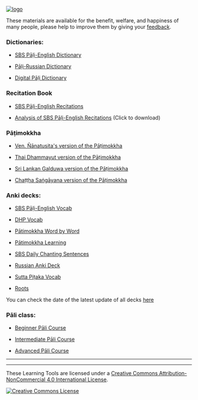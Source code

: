 [![logo](https://user-images.githubusercontent.com/39419221/165271019-e4da74da-05b9-4f46-ade6-3b173966ab75.png)](http://sasanarakkha.org/)

These materials are available for the benefit, welfare, and happiness of many people, please help to improve them by giving your [feedback](https://docs.google.com/forms/d/e/1FAIpQLScNC5v2gQbBCM3giXfYIib9zrp-WMzwJuf_iVXEMX2re4BFFw/viewform?usp=pp_url&entry.1433863141=SBS-study-tools).

### Dictionaries:

- [SBS Pāḷi-English Dictionary](https://sasanarakkha.github.io/study-tools/sbs-pali-dictionary.html)

- [Pāḷi-Russian Dictionary](https://sasanarakkha.github.io/study-tools/ru-pali-dictionary.html)

- [Digital Pāḷi Dictionary](https://digitalpalidictionary.github.io/)

<!-- - [Devamitta Pāḷi Study](https://sasanarakkha.github.io/study-tools/dps.html) -->

### Recitation Book

- [SBS Pāḷi-English Recitations](https://github.com/sasanarakkha/pali-english-recitations/releases/latest/)

- [Analysis of SBS Pāḷi-English Recitations](https://github.com/sasanarakkha/study-tools/releases/latest/download/analysis-of-sbs-pali-english-recitations.pdf) (Click to download)

### Pāṭimokkha

- [Ven. Ñānatusita's version of the Pāṭimokkha](https://github.com/sasanarakkha/nanatusita-patimokkha/releases/latest/)

- [Thai Dhammayut version of the Pāṭimokkha](https://github.com/sasanarakkha/thai-dhammayut-patimokkha/releases/latest/)

- [Sri Lankan Galduwa version of the Pāṭimokkha](https://github.com/sasanarakkha/galduwa-patimokkha/releases/latest/)

- [Chaṭṭha Saṅgāyana version of the Pāṭimokkha](https://github.com/sasanarakkha/chattha-sangayana-patimokkha/releases/latest/)

### Anki decks:

- [SBS Pāḷi-English Vocab](https://sasanarakkha.github.io/study-tools/sbs-pali-english-vocab.html)

- [DHP Vocab](https://sasanarakkha.github.io/study-tools/dhp-vocab.html)

- [Pātimokkha Word by Word](https://sasanarakkha.github.io/study-tools/patimokkha-word-by-word.html)

- [Pātimokkha Learning](https://sasanarakkha.github.io/study-tools/patimokkha-learning.html)

- [SBS Daily Chanting Sentences](https://sasanarakkha.github.io/study-tools/sbs-daily-chanting-sentences.html)

- [Russian Anki Deck](https://sasanarakkha.github.io/study-tools/ru-pali-vocab.html)

- [Sutta Piṭaka Vocab](https://sasanarakkha.github.io/study-tools/sutta-pitaka-vocab.html)

- [Roots](https://sasanarakkha.github.io/study-tools/roots.html)

You can check the date of the latest update of all decks  [here](https://github.com/sasanarakkha/study-tools/releases/latest)

<!-- - [DHP Learning](https://sasanarakkha.github.io/study-tools/dhp-learning.html) -->
<!-- - [Sutta Q&A](https://sasanarakkha.github.io/study-tools/sutta-q-a.html) -->
<!-- - [Ñāṇatiloka Buddhist Dictionary](https://sasanarakkha.github.io/study-tools/nanatiloka.html) -->
<!-- - [Reading Common Pāli Phrases](https://sasanarakkha.github.io/study-tools/reading-common-pali-phrases.html) -->

### Pāli class:

- [Beginner Pāli Course](https://sasanarakkha.github.io/study-tools/pali-class.html)

- [Intermediate Pāli Course](https://sasanarakkha.github.io/study-tools/pali-class-inter.html)

- [Advanced Pāli Course](https://sasanarakkha.github.io/study-tools/pali-class-adv.html)

----------

-----------

These Learning Tools are licensed under a [Creative Commons Attribution-NonCommercial 4.0 International License](http://creativecommons.org/licenses/by-nc/4.0/).

<a rel="license" href="http://creativecommons.org/licenses/by-nc/4.0/"><img alt="Creative Commons License" style="border-width:0" src="https://i.creativecommons.org/l/by-nc/4.0/88x31.png" /></a><br />


